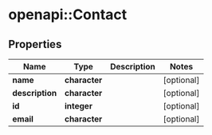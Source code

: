 # openapi::Contact


## Properties
Name | Type | Description | Notes
------------ | ------------- | ------------- | -------------
**name** | **character** |  | [optional] 
**description** | **character** |  | [optional] 
**id** | **integer** |  | [optional] 
**email** | **character** |  | [optional] 


